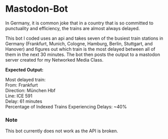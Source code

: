 # Mastodon-Bot

In Germany, it is common joke that in a country that is so committed to punctuality and efficiency, the trains are almost always delayed. 

This bot I coded uses an api and takes seven of the busiest train stations in Germany (Frankfurt, Munich, Cologne, Hamburg, Berlin, Stuttgart, and Hanover) and figures out which train is the most delayed between all of them in the next 30 minutes. The bot then posts the output to a mastodon server created for my Networked Media Class.

**Expected Output:**

Most delayed train:   
From: Frankfurt  
Direction: München Hbf    
Line: ICE 591     
Delay: 61 minutes      
Percentage of Indexed Trains Experiencing Delays: ~40%      

### Note

This bot currently does not work as the API is broken. 
